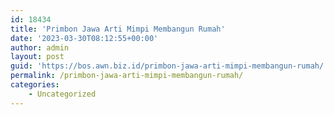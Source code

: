 ```yaml
---
id: 18434
title: 'Primbon Jawa Arti Mimpi Membangun Rumah'
date: '2023-03-30T08:12:55+00:00'
author: admin
layout: post
guid: 'https://bos.awn.biz.id/primbon-jawa-arti-mimpi-membangun-rumah/'
permalink: /primbon-jawa-arti-mimpi-membangun-rumah/
categories:
    - Uncategorized
---
```


